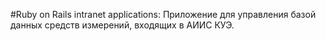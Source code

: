 #Ruby on Rails intranet applications: Приложение для управления базой данных средств измерений, входящих в АИИС КУЭ.
